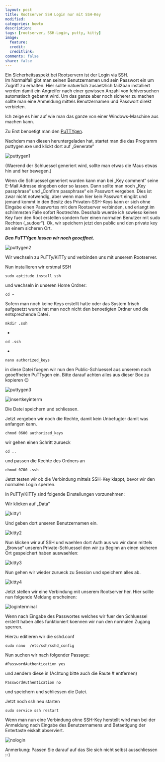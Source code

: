 ```yaml
---
layout: post
title: Rootserver SSH Login nur mit SSH-Key
modified:
categories: howto
description:
tags: [rootserver, SSH-Login, putty, kitty]
image:
  feature:
  credit:
  creditlink:
comments: false
share: false
---
```


Ein Sicherheitsaspekt bei Rootservern ist der Login via SSH.  
Im Normalfall gibt man seinen Benutzernamen und sein Passwort ein um Zugriff zu erhalten. Hier sollte natuerlich zusaetzlich fail2ban installiert werden damit ein Angreifer nach einer gewissen Anzahl von fehlversuchen automatisch gebannt wird. Um das ganze aber noch sicherer zu machen sollte man eine Anmeldung mittels Benutzernamen und Passwort direkt verbieten.

Ich zeige es hier auf wie man das ganze von einer Windows-Maschine aus machen kann.


Zu Erst benoetigt man den <a href="http://www.chiark.greenend.org.uk/~sgtatham/putty/download.html" target="_blank">PuTTYgen</a>.

Nachdem man diesen heruntergeladen hat, startet man die das Programm puttygen.exe und klickt dort auf „Generate“

![puttygen1](/images/howto/ssh/1-Key-Generator.jpg)

(Waerend der Schluessel generiert wird, sollte man etwas die Maus etwas hin und her bewegen.)

Wenn die Schluessel generiert wurden kann man bei „Key comment“ seine E-Mail Adresse eingeben oder so lassen. 
Dann sollte man noch „Key passphrase“ und „Confirm passphrase“ ein Passwort vergeben. 
Dies ist zwar nicht notwendig, aber wenn man hier kein Passwort eingibt und jemand kommt in den Besitz des Privaten-SSH-Keys kann er sich ohne Eingabe einen Passwortes mit dem Rootserver verbinden, und erlangt im schlimmsten Falle sofort Rootrechte.
Desshalb wuerde ich sowieso keinen Key fuer den Root erstellen sondern fuer einen normalen Benutzer mit sudo Rechten („sudoer“). 
Ok, wir speichern jetzt den public und den private key an einem sicheren Ort.

***Den PuTTYgen lassen wir noch geoeffnet.***

![puttygen2](/images/howto/ssh/2-Key-Generator.jpg)

Wir wechseln zu PuTTy/KiTTy und verbinden uns mit unserem Rootserver.

Nun installieren wir erstmal SSH

    sudo aptitude install ssh
    
und wechseln in unseren Home Ordner:

    cd ~

Sofern man noch keine Keys erstellt hatte oder das System frisch aufgesetzt wurde hat man noch nicht den benoetigten Ordner und die entsprechende Datei .

    mkdir .ssh

-

    cd .ssh

-

    nano authorized_keys

in diese Datei fuegen wir nun den Public-Schluessel aus unserem noch geoeffneten PuTTygen ein.
Bitte darauf achten alles aus dieser Box zu kopieren 😉

![puttygen3](/images/howto/ssh/3-Key-Generator.jpg)  

![insertkeyinterm](/images/howto/ssh/4-Key-Generator.jpg)

Die Datei speichern und schliessen.

Jetzt vergeben wir noch die Rechte, damit kein Unbefugter damit was anfangen kann.

    chmod 0600 authorized_keys

wir gehen einen Schritt zurueck

    cd ..

und passen die Rechte des Ordners an

    chmod 0700 .ssh

Jetzt testen wir ob die Verbindung mittels SSH-Key klappt, bevor wir den normalen Login sperren.

In PuTTy/KiTTy sind folgende Einstellungen vorzunehmen:

Wir klicken auf „Data“

![kitty1](/images/howto/ssh/1-KiTTY-Configuration.jpg)

Und geben dort unseren Benutzernamen ein.

![kitty2](/images/howto/ssh/2-KiTTY-Configuration.jpg)

Nun klicken wir auf SSH und waehlen dort Auth aus wo wir dann mittels „Browse“ unseren Private-Schluessel den wir zu Beginn an einen sicheren Ort gespeichert haben auswaehlen:

![kitty3](/images/howto/ssh/3-KiTTY-Configuration.jpg)

Nun gehen wir wieder zurueck zu Session und speichern alles ab.

![kitty4](/images/howto/ssh/4-KiTTY-Configuration.jpg)

Jetzt stellen wir eine Verbindung mit unserem Rootserver her.
Hier sollte nun folgende Meldung erscheinen:

![loginterminal](/images/howto/ssh/login-thoje-it-KiTTY.jpg)

Wenn nach Eingabe des Passwortes welches wir fuer den Schluessel erstellt haben alles funktioniert koennen wir nun den normalen Zugang sperren.

Hierzu editieren wir die sshd.conf

    sudo nano  /etc/ssh/sshd_config 

Nun suchen wir nach folgender Passage:

    #PasswordAuthentication yes

und aendern diese in (Achtung bitte auch die Raute # entfernen)

    PasswordAuthentication no

und speichern und schliessen die Datei.

Jetzt noch ssh neu starten

    sudo service ssh restart

Wenn man nun eine Verbindung ohne SSH-Key herstellt wird man bei der Anmeldung nach Eingabe des Benutzernamens und Betaetigung der Entertaste eiskalt abserviert.

![nologin](/images/howto/ssh/2-login-thoje-it-KiTTY.jpg)

Anmerkung:
Passen Sie darauf auf das Sie sich nicht selbst ausschliessen :-)